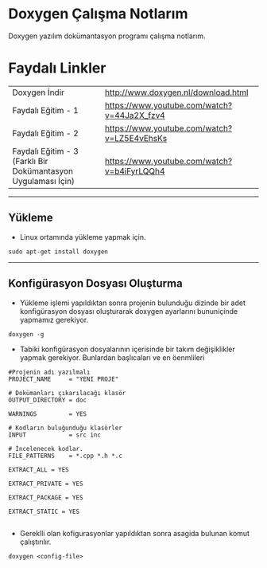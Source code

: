 # Doxygen Çalışma Notlarım
Doxygen yazılım dokümantasyon programı çalışma notlarım. 

# Faydalı Linkler
|||
|---|---|
|Doxygen İndir|http://www.doxygen.nl/download.html|
|Faydalı Eğitim - 1|https://www.youtube.com/watch?v=44Ja2X_fzv4|
|Faydalı Eğitim - 2|https://www.youtube.com/watch?v=LZ5E4vEhsKs|
|Faydalı Eğitim - 3 (Farklı Bir Dokümantasyon Uygulaması İçin)|https://www.youtube.com/watch?v=b4iFyrLQQh4|

---
## Yükleme 
 - Linux ortamında yükleme yapmak için.
 ```
 sudo apt-get install doxygen
 ```
---
 ## Konfigürasyon Dosyası Oluşturma
 - Yükleme işlemi yapıldıktan sonra projenin bulunduğu dizinde bir adet konfigürasyon dosyası oluşturarak doxygen ayarlarını bununiçinde yapmamız gerekiyor.
 ```
 doxygen -g 
 ```
 - Tabiki konfigürasyon dosyalarının içerisinde bir takım değişiklikler yapmak gerekiyor. Bunlardan başlıcaları ve en öenmlileri
 
 ```
 #Projenin adı yazılmalı
 PROJECT_NAME     = "YENI PROJE"
 
 # Dokümanları çıkarılacağı klasör
 OUTPUT_DIRECTORY = doc
 
 WARNINGS         = YES
 
 # Kodların buluğunduğu klasörler
 INPUT            = src inc
 
 # İncelenecek kodlar.
 FILE_PATTERNS    = *.cpp *.h *.c
  
 EXTRACT_ALL = YES
 
 EXTRACT_PRIVATE = YES
 
 EXTRACT_PACKAGE = YES
 
 EXTRACT_STATIC = YES
 
 
 ```
 
 - Gereklli olan kofigurasyonlar yapıldıktan sonra asagida bulunan komut çalıştırılır.
 
 ```
 doxygen <config-file>
 ```
 
 
 
